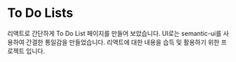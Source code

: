 # To Do Lists 

리액트로 간단하게 To Do List 페이지를 만들어 보았습니다.
UI로는 semantic-ui를 사용하여 간결한 통일감을 만들었습니다.
리액트에 대한 내용을 습득 및 활용하기 위한 프로젝트 입니다.